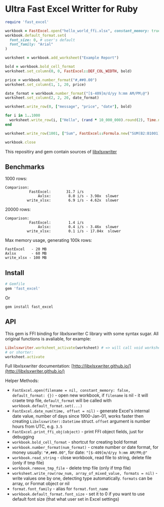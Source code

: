 # Ultra Fast Excel Writter for Ruby

```ruby
require 'fast_excel'

workbook = FastExcel.open("hello_world_ffi.xlsx", constant_memory: true)
workbook.default_format.set(
  font_size: 0, # user's default
  font_family: "Arial"
)

worksheet = workbook.add_worksheet("Example Report")

bold = workbook.bold_cell_format
worksheet.set_column(0, 0, FastExcel::DEF_COL_WIDTH, bold)

price = workbook.number_format("#,##0.00")
worksheet.set_column(1, 1, 20, price)

date_format = workbook.number_format("[$-409]m/d/yy h:mm AM/PM;@")
worksheet.set_column(2, 2, 20, date_format)

worksheet.write_row(0, ["message", "price", "date"], bold)

for i in 1..1000
  worksheet.write_row(i, ["Hello", (rand * 10_000_000).round(2), Time.now])
end

worksheet.write_row(1001, ["Sum", FastExcel::Formula.new("SUM(B2:B1001)")], bold)

workbook.close
```

This repositiry and gem contain sources of [libxlsxwriter](https://github.com/jmcnamara/libxlsxwriter)

## Benchmarks

1000 rows:
```
Comparison:
           FastExcel:       31.7 i/s
               Axlsx:        8.0 i/s - 3.98x  slower
          write_xlsx:        6.9 i/s - 4.62x  slower
```

20000 rows:
```
Comparison:
           FastExcel:        1.4 i/s
               Axlsx:        0.4 i/s - 3.46x  slower
          write_xlsx:        0.1 i/s - 17.04x  slower
```

Max memory usage, generating 100k rows:
```
FastExcel   - 20 MB
Axlsx       - 60 MB
write_xlsx - 100 MB
```

## Install

```ruby
# Gemfile
gem 'fast_excel'
```
Or
```
gem install fast_excel
```

## API

This gem is FFI binding for libxlsxwriter C library with some syntax sugar. All original functions is avaliable, for example:

```ruby
Libxlsxwriter.worksheet_activate(worksheet) # => will call void worksheet_activate(lxw_worksheet *worksheet)
# or shorter:
worksheet.activate
```

Full libxlsxwriter documentation: [http://libxlsxwriter.github.io/](http://libxlsxwriter.github.io/)

Helper Methods:

* `FastExcel.open(filename = nil, constant_memory: false, default_format: {})` - open new workbook, if `filename` is nil - it will craete tmp file, `default_format` will be called with `workbook.default_format.set(...)`
* `FastExcel.date_num(time, offset = nil)` - generate Excel's internal date value, number of days since 1900-Jan-01, works faster then creating `Libxlsxwriter::Datetime` struct. `offset` argument is number hours from UTC, e.g. `3.5`
* `FastExcel.print_ffi_obj(object)` - print FFI object fields, just for debugging
* `workbook.bold_cell_format` - shortcut for creating bold format
* `workbook.number_format(num_format)` - create number or date format, for money usually: `"#,##0.00"`, for date: `"[$-409]m/d/yy h:mm AM/PM;@"`
* `workbook.read_string` - close workbook, read file to string, delete file (only if tmp file)
* `workbook.remove_tmp_file` - delete tmp file (only if tmp file)
* `worksheet.write_row(row_num, array_of_mixed_value, formats = nil)` - write values one by one, detecting type automatically. `formats` can be array, or Format object or nil
* `format.font_family` - alias for `format.font_name`
* `workbook.default_format.font_size` - set it to 0 if you want to use default font size (that what user set in Excel settings)

